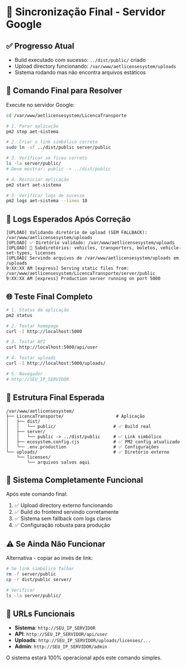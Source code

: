 # 🚀 Sincronização Final - Servidor Google

## ✅ Progresso Atual
- Build executado com sucesso: `../dist/public/` criado
- Upload directory funcionando: `/var/www/aetlicensesystem/uploads`
- Sistema rodando mas não encontra arquivos estáticos

## 🔧 Comando Final para Resolver

Execute no servidor Google:

```bash
cd /var/www/aetlicensesystem/LicencaTransporte

# 1. Parar aplicação
pm2 stop aet-sistema

# 2. Criar o link simbólico correto
sudo ln -sf ../dist/public server/public

# 3. Verificar se ficou correto
ls -la server/public/
# Deve mostrar: public -> ../dist/public

# 4. Reiniciar aplicação
pm2 start aet-sistema

# 5. Verificar logs de sucesso
pm2 logs aet-sistema --lines 10
```

## 🎯 Logs Esperados Após Correção

```
[UPLOAD] Validando diretório de upload (SEM FALLBACK): /var/www/aetlicensesystem/uploads
[UPLOAD] ✅ Diretório validado: /var/www/aetlicensesystem/uploads
[UPLOAD] 📁 Subdiretórios: vehicles, transporters, boletos, vehicle-set-types, licenses
[UPLOAD] Servindo arquivos de /var/www/aetlicensesystem/uploads em /uploads
9:XX:XX AM [express] Serving static files from: /var/www/aetlicensesystem/LicencaTransporte/server/public
9:XX:XX AM [express] Production server running on port 5000
```

## 🌐 Teste Final Completo

```bash
# 1. Status da aplicação
pm2 status

# 2. Testar homepage
curl -I http://localhost:5000

# 3. Testar API
curl http://localhost:5000/api/user

# 4. Testar uploads
curl -I http://localhost:5000/uploads/

# 5. Navegador
# http://SEU_IP_SERVIDOR
```

## 📂 Estrutura Final Esperada

```
/var/www/aetlicensesystem/
├── LicencaTransporte/                    # Aplicação
│   ├── dist/
│   │   └── public/                      # ✅ Build real
│   ├── server/
│   │   └── public -> ../dist/public     # ✅ Link simbólico
│   ├── ecosystem.config.cjs             # ✅ PM2 config atualizado
│   └── .env.production                  # ✅ Configurações
└── uploads/                             # ✅ Diretório externo
    └── licenses/
        └── arquivos salvos aqui
```

## 🚀 Sistema Completamente Funcional

Após este comando final:

1. ✅ Upload directory externo funcionando
2. ✅ Build do frontend servindo corretamente
3. ✅ Sistema sem fallback com logs claros
4. ✅ Configuração robusta para produção

## ⚠️ Se Ainda Não Funcionar

Alternativa - copiar ao invés de link:

```bash
# Se link simbólico falhar
rm -f server/public
cp -r dist/public server/

# Verificar
ls -la server/public/
```

## 🎯 URLs Funcionais

- **Sistema**: `http://SEU_IP_SERVIDOR`
- **API**: `http://SEU_IP_SERVIDOR/api/user`
- **Uploads**: `http://SEU_IP_SERVIDOR/uploads/licenses/...`
- **Admin**: `http://SEU_IP_SERVIDOR/admin`

O sistema estará 100% operacional após este comando simples.